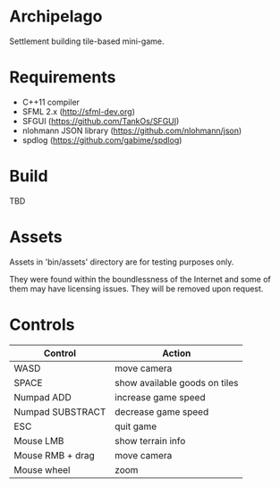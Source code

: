 # Archipelago
Settlement building tile-based mini-game.

# Requirements
* C++11 compiler
* SFML 2.x (http://sfml-dev.org)
* SFGUI (https://github.com/TankOs/SFGUI)
* nlohmann JSON library (https://github.com/nlohmann/json)
* spdlog (https://github.com/gabime/spdlog)

# Build

TBD

# Assets

Assets in 'bin/assets' directory are for testing purposes only.

They were found within the boundlessness of the Internet and some of them may have licensing issues. They will be removed upon request.

# Controls

| Control          | Action                        |
|------------------|-------------------------------|
| WASD             | move camera                   |
| SPACE            | show available goods on tiles |
| Numpad ADD       | increase game speed           |
| Numpad SUBSTRACT | decrease game speed           |
| ESC              | quit game                     |
| Mouse LMB        | show terrain info             |
| Mouse RMB + drag | move camera                   |
| Mouse wheel      | zoom                          |

